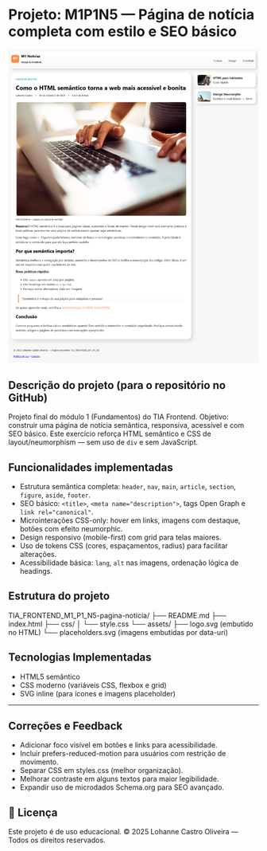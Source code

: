 # Projeto: M1P1N5 — Página de notícia completa com estilo e SEO básico

![Print do Projeto](assets/img/screenshot.png)

## Descrição do projeto (para o repositório no GitHub)

Projeto final do módulo 1 (Fundamentos) do TIA Frontend. Objetivo: construir
uma página de notícia semântica, responsiva, acessível e com SEO básico. Este
exercício reforça HTML semântico e CSS de layout/neumorphism — sem uso de
`div` e sem JavaScript.

## Funcionalidades implementadas

- Estrutura semântica completa: `header`, `nav`, `main`, `article`, `section`,
  `figure`, `aside`, `footer`.
- SEO básico: `<title>`, `<meta name="description">`, tags Open Graph e
  `link rel="canonical"`.
- Microinterações CSS-only: hover em links, imagens com destaque, botões com
  efeito neumorphic.
- Design responsivo (mobile-first) com grid para telas maiores.
- Uso de tokens CSS (cores, espaçamentos, radius) para facilitar alterações.
- Acessibilidade básica: `lang`, `alt` nas imagens, ordenação lógica de
  headings.

## Estrutura do projeto

TIA_FRONTEND_M1_P1_N5-pagina-noticia/
├── README.md
├── index.html
├── css/
│ └── style.css
└── assets/
├── logo.svg (embutido no HTML)
└── placeholders.svg (imagens embutidas por data-uri)

## Tecnologias Implementadas

- HTML5 semântico
- CSS moderno (variáveis CSS, flexbox e grid)
- SVG inline (para ícones e imagens placeholder)

---

## Correções e Feedback

- Adicionar foco visível em botões e links para acessibilidade.
- Incluir prefers-reduced-motion para usuários com restrição de movimento.
- Separar CSS em styles.css (melhor organização).
- Melhorar contraste em alguns textos para maior legibilidade.
- Expandir uso de microdados Schema.org para SEO avançado.

## 📝 Licença

Este projeto é de uso educacional.
© 2025 Lohanne Castro Oliveira — Todos os direitos reservados.
